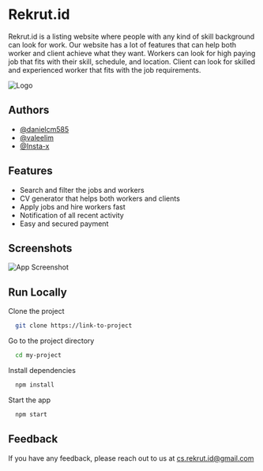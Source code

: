 
# Rekrut.id

Rekrut.id is a listing website where people with any kind of skill background can look for work. Our website has a lot of features that can help both worker and client achieve what they want. Workers can look for high paying job that fits with their skill, schedule, and location. Client can look for skilled and experienced worker that fits with the job requirements.


![Logo](https://i.ibb.co/D7YSjsD/Rekrut.png)


## Authors

- [@danielcm585](https://github.com/valeelim)
- [@valeelim](https://github.com/valeelim)
- [@Insta-x](https://github.com/Insta-x)



## Features

- Search and filter the jobs and workers 
- CV generator that helps both workers and clients
- Apply jobs and hire workers fast
- Notification of all recent activity
- Easy and secured payment 


## Screenshots

![App Screenshot](https://i.ibb.co/rvkYjCP/Screenshot-2022-03-22-220415.png)


## Run Locally

Clone the project

```bash
  git clone https://link-to-project
```

Go to the project directory

```bash
  cd my-project
```

Install dependencies

```bash
  npm install
```

Start the app

```bash
  npm start
```


## Feedback

If you have any feedback, please reach out to us at cs.rekrut.id@gmail.com

